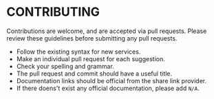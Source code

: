 # CONTRIBUTING

Contributions are welcome, and are accepted via pull requests. Please review these guidelines before submitting any pull requests.

* Follow the existing syntax for new services.
* Make an individual pull request for each suggestion.
* Check your spelling and grammar.
* The pull request and commit should have a useful title.
* Documentation links should be official from the share link provider.
* If there doens't exist any official documentation, please add `N/A`.
